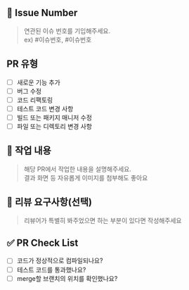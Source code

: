 ## 🔗 Issue Number

> 연관된 이슈 번호를 기입해주세요.   
> ex) #이슈번호, #이슈번호

## PR 유형
- [ ] 새로운 기능 추가
- [ ] 버그 수정
- [ ] 코드 리팩토링
- [ ] 테스트 코드 변경 사항
- [ ] 빌드 또는 패키지 매니저 수정
- [ ] 파일 또는 디렉토리 변경 사항

## 📝 작업 내용

> 해당 PR에서 작업한 내용을 설명해주세요.   
> 결과 화면 등 자유롭게 이미지를 첨부해도 좋아요


## 🔖 리뷰 요구사항(선택)

> 리뷰어가 특별히 봐주었으면 하는 부분이 있다면 작성해주세요


## ✅ PR Check List
- [ ] 코드가 정상적으로 컴파일되나요?
- [ ] 테스트 코드를 통과했나요?
- [ ] merge할 브랜치의 위치를 확인했나요?
